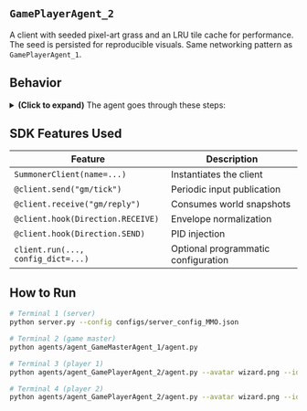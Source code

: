 ## `GamePlayerAgent_2`

A client with seeded pixel-art grass and an LRU tile cache for performance. The seed is persisted for reproducible visuals. Same networking pattern as `GamePlayerAgent_1`.

## Behavior

<details>
<summary><b>(Click to expand)</b> The agent goes through these steps:</summary>
<br>

1. Load or create a persistent player ID from `--id`.
2. Load or create a persistent world seed from `--seed` or `world_seed.txt`.
3. Start a background Summoner client thread.
4. `@client.send("gm/tick")` every 50 ms

   * Publishes current `keys` with PID stamped by a send hook.
5. `@client.receive("gm/reply")`

   * Updates the shared snapshot with `bounds`, `players`, `ts`.
6. Pygame UI loop

   * Renders seeded grass using a Bayer-dithered two-shade tile.
   * Fetches tiles from an LRU cache keyed by `(seed, ix, iy)`.
   * Optional PNG avatar rendered for self if provided.
7. Hooks

   * `@client.hook(Direction.RECEIVE)` normalization.
   * `@client.hook(Direction.SEND)` PID injection.

</details>

## SDK Features Used

| Feature                            | Description                         |
| ---------------------------------- | ----------------------------------- |
| `SummonerClient(name=...)`         | Instantiates the client             |
| `@client.send("gm/tick")`          | Periodic input publication          |
| `@client.receive("gm/reply")`      | Consumes world snapshots            |
| `@client.hook(Direction.RECEIVE)`  | Envelope normalization              |
| `@client.hook(Direction.SEND)`     | PID injection                       |
| `client.run(..., config_dict=...)` | Optional programmatic configuration |

## How to Run

```bash
# Terminal 1 (server)
python server.py --config configs/server_config_MMO.json

# Terminal 2 (game master)
python agents/agent_GameMasterAgent_1/agent.py

# Terminal 3 (player 1)
python agents/agent_GamePlayerAgent_2/agent.py --avatar wizard.png --id alice --seed lava

# Terminal 4 (player 2)
python agents/agent_GamePlayerAgent_2/agent.py --avatar wizard.png --id bob --seed lava
```
